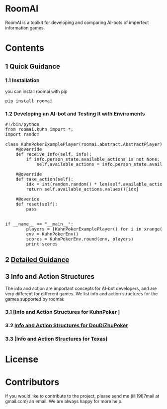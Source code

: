 # RoomAI

RoomAI is a toolkit for developing and comparing AI-bots of imperfect information games.

# Contents

## 1 Quick Guidance


### 1.1 Installation

you can install roomai with pip

<pre>
pip install roomai
</pre>


### 1.2 Developing an AI-bot and Testing It with Enviroments

<pre>
#!/bin/python
from roomai.kuhn import *;
import random

class KuhnPokerExamplePlayer(roomai.abstract.AbstractPlayer):
    #@override
    def receive_info(self, info):
        if info.person_state.available_actions is not None:
            self.available_actions = info.person_state.available_actions

    #@override
    def take_action(self):
        idx = int(random.random() * len(self.available_actions))
        return self.available_actions.values()[idx]

    #@overide
    def reset(self):
        pass


if __name__ == "__main__":
        players = [KuhnPokerExamplePlayer() for i in xrange(2)]
        env = KuhnPokerEnv()
        scores = KuhnPokerEnv.round(env, players)
        print scores
</pre>

## 2  [Detailed Guidance](https://github.com/roomai/RoomAI/blob/master/docs/Basic/README.md)

## 3  Info and Action Structures

The info and action are important concepts for AI-bot developers, and are very different for different games. We list info and action structures for the games supported by roomai:

### 3.1 [Info and Action Structures for KuhnPoker ]

### 3.2 [Info and Action Structures for DouDiZhuPoker](https://github.com/roomai/RoomAI/blob/master/docs/DouDiZhuPoker/doudizhu.md)

### 3.3 [Info and Action Structures for Texas]

# License

# Contributors

If you would like to contribute to the project, please send me (lili1987mail at gmail.com) an email. We are always happy for more help.

